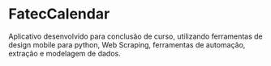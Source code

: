 # FatecCalendar
Aplicativo desenvolvido para conclusão de curso, utilizando ferramentas de design mobile para python, Web Scraping, ferramentas de automação, extração e modelagem de dados.
